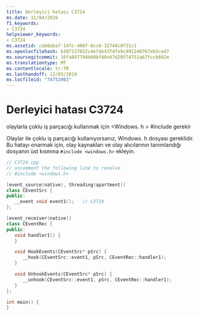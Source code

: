 ```yaml
---
title: Derleyici hatası C3724
ms.date: 11/04/2016
f1_keywords:
- C3724
helpviewer_keywords:
- C3724
ms.assetid: cab8aba7-14fc-406f-8cc6-32744c8f31c1
ms.openlocfilehash: b107137652c4efde43fdfe9c991240767eb5ced7
ms.sourcegitcommit: 16fa847794b60bf40c67d20f74751a67fccb602e
ms.translationtype: MT
ms.contentlocale: tr-TR
ms.lasthandoff: 12/03/2019
ms.locfileid: "74752983"
---
```

# <a name="compiler-error-c3724"></a>Derleyici hatası C3724

olaylarla çoklu iş parçacığı kullanmak için \<Windows. h > #include gerekir

Olaylar ile çoklu iş parçacığı kullanıyorsanız, Windows. h dosyası gereklidir. Bu hatayı onarmak için, olay kaynakları ve olay alıcılarının tanımlandığı dosyanın üst kısmına `#include <windows.h>` ekleyin.

```cpp
// C3724.cpp
// uncomment the following line to resolve
// #include <windows.h>

[event_source(native), threading(apartment)]
class CEventSrc {
public:
   __event void event1();   // C3724
};

[event_receiver(native)]
class CEventRec {
public:
   void handler1() {
   }

   void HookEvents(CEventSrc* pSrc) {
      __hook(CEventSrc::event1, pSrc, CEventRec::handler1);
   }

   void UnhookEvents(CEventSrc* pSrc) {
      __unhook(CEventSrc::event1, pSrc, CEventRec::handler1);
   }
};

int main() {
}
```
